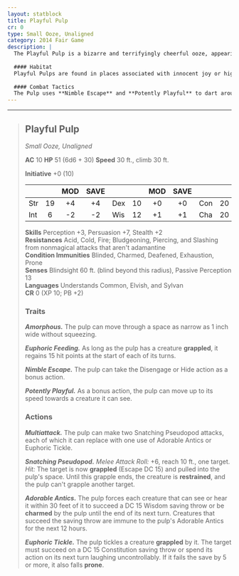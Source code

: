 ```yaml
---
layout: statblock
title: Playful Pulp
cr: 0
type: Small Ooze, Unaligned
category: 2014 Fair Game
description: |
  The Playful Pulp is a bizarre and terrifyingly cheerful ooze, appearing as a small, brightly-colored blob with a disturbing, high-energy presence. Driven not by malice but by a hyper-emotional, chaotic need for "play," it seeks to grapple and tickle victims into helpless laughter while its euphoric feeding sustains it. Despite its small size, its resilience and charming abilities make it a deceptively sticky encounter.
  
  #### Habitat
  Playful Pulps are found in places associated with innocent joy or high emotional energy, such as nurseries, abandoned toy shops, playgrounds, or even in the emotional wake of powerful fey creatures. They enjoy clean, well-lit spaces where they can be seen.
  
  #### Combat Tactics
  The Pulp uses **Nimble Escape** and **Potently Playful** to dart around the battlefield. It opens combat by using **Adorable Antics** to Charm initial threats. Its main strategy is to use **Snatching Pseudopod** to grapple a target and pull it into its space. Once a creature is grappled, the Pulp's **Euphoric Feeding** trait immediately kicks in, restoring 15 hit points per turn, and the Pulp uses **Euphoric Tickle** to completely immobilize and incapacitate the restrained victim with uncontrollable laughter.
---
```


___
> ## Playful Pulp
> *Small Ooze, Unaligned*
> 
> **AC** 10 **HP** 51 (6d6 + 30) **Speed** 30 ft., climb 30 ft.
> 
> **Initiative** +0 (10)
>
> | | | MOD | SAVE | | | MOD | SAVE | | | MOD | SAVE |
> |:--|:-:|:----:|:----:|:--|:-:|:----:|:----:|:--|:-:|:----:|:----:|
> |Str| 19| +4 | +4 |Dex| 10| +0 | +0 |Con| 20| +5 | +5 |
> |Int| 6| -2 | -2 |Wis| 12| +1 | +1 |Cha| 20| +5 | +5 |
>
> **Skills** Perception +3, Persuasion +7, Stealth +2  
> **Resistances** Acid, Cold, Fire; Bludgeoning, Piercing, and Slashing from nonmagical attacks that aren't adamantine  
> **Condition Immunities** Blinded, Charmed, Deafened, Exhaustion, Prone  
> **Senses** Blindsight 60 ft. (blind beyond this radius), Passive Perception 13  
> **Languages** Understands Common, Elvish, and Sylvan  
> **CR** 0 (XP 10; PB +2)
>
> ### Traits
>
> ***Amorphous.*** The pulp can move through a space as narrow as 1 inch wide without squeezing.
>
> ***Euphoric Feeding.*** As long as the pulp has a creature **grappled**, it regains 15 hit points at the start of each of its turns.
>
> ***Nimble Escape.*** The pulp can take the Disengage or Hide action as a bonus action.
>
> ***Potently Playful.*** As a bonus action, the pulp can move up to its speed towards a creature it can see.
>
> ### Actions
>
> ***Multiattack.*** The pulp can make two Snatching Pseudopod attacks, each of which it can replace with one use of Adorable Antics or Euphoric Tickle.
>
> ***Snatching Pseudopod.*** *Melee Attack Roll:* +6, reach 10 ft., one target. *Hit:* The target is now **grappled** (Escape DC 15) and pulled into the pulp's space. Until this grapple ends, the creature is **restrained**, and the pulp can't grapple another target.
>
> ***Adorable Antics.*** The pulp forces each creature that can see or hear it within 30 feet of it to succeed a DC 15 Wisdom saving throw or be **charmed** by the pulp until the end of its next turn. Creatures that succeed the saving throw are immune to the pulp's Adorable Antics for the next 12 hours.
>
> ***Euphoric Tickle.*** The pulp tickles a creature **grappled** by it. The target must succeed on a DC 15 Constitution saving throw or spend its action on its next turn laughing uncontrollably. If it fails the save by 5 or more, it also falls **prone**.